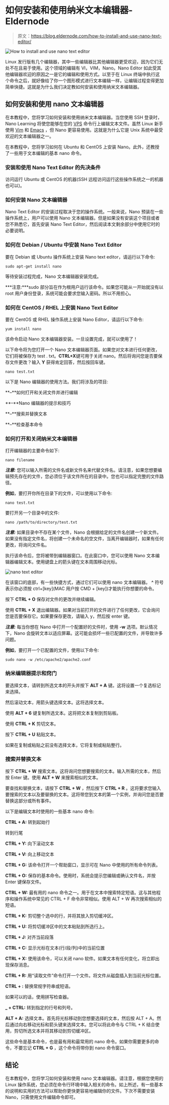 # 如何安装和使用纳米文本编辑器- Eldernode

> 原文：<https://blog.eldernode.com/how-to-install-and-use-nano-text-editor/>

![How to install and use nano text editor](img/71a0f560f8c602c9331a5ae61a33ec81.png)

Linux 发行版有几个编辑器，其中一些编辑器比其他编辑器更受欢迎，因为它们无处不在且易于使用。这个领域的编辑有 VI，VIM，Nano。Nano Editor 如此受其他编辑器欢迎的原因之一是它的编辑和使用方式。以至于在 Linux 终端中执行这个命令之后，就好像给了你一个图形模式进行文本编辑一样，让编辑过程变得更加简单快捷。这就是为什么我们决定教如何安装和使用纳米文本编辑器。

## 如何安装和使用 nano 文本编辑器

在本教程中，您将学习如何安装和使用纳米文本编辑器。当您使用 SSH 登录时，Nano Learning 将使您能够在您的 [VPS](https://eldernode.com/vps/) 命令行上编辑文本文件。虽然 Linux 新手使用 [Vim](https://www.vim.org/) 和 [Emacs](https://en.wikipedia.org/wiki/Emacs) ，但 Nano 更容易使用。这就是为什么它是 Unix 系统中最受欢迎的文本编辑器之一。

在本教程中，您将学习如何在 Ubuntu 和 CentOS 上安装 Nano。此外，还教授了一些用于文本编辑的基本 nano 命令。

### 安装和使用 Nano Text Editor 的先决条件

访问运行 Ubuntu 或 CentOS 的机器(SSH 远程访问运行这些操作系统之一的机器也可以)。

### 如何安装 Nano 文本编辑器

Nano Text Editor 的安装过程取决于您的操作系统。一般来说，Nano 预装在一些操作系统上，用户可以使用 Nano 文本编辑器。但是如果没有安装这个项目或者您不熟悉它，首先安装 Nano Text Editor，然后阅读本文剩余部分中使用它时的必要说明。

### 如何在 Debian / Ubuntu 中安装 Nano Text Editor

要在 Debian 或 Ubuntu 操作系统上安装 Nano text editor，请运行以下命令:

```
sudo apt-get install nano
```

等待安装过程完成，Nano 文本编辑器安装完成。

***注意:***sudo 部分旨在作为根用户运行该命令。如果您可能从一开始就没有以 root 用户身份登录，系统可能会要求您输入密码。所以不用担心。

### 如何在 CentOS / RHEL 上安装 Nano Text Editor

要在 CentOS 或 RHEL 操作系统上安装 Nano Editor，请运行以下命令:

```
yum install nano
```

该命令启动 Nano 文本编辑器安装。一旦设置完成，就可以使用了！

以下命令将为您打开一个 Nano 文本编辑器页面。如果您对文本进行任何更改，它们将被保存为 test . txt。**CTRL+X**键可用于关闭 nano。然后将询问您是否要保存文件更改？输入 **Y** 获得肯定回答，然后按回车键。

```
nano test.txt
```

以下是 Nano 编辑器的使用方法。我们将涉及的项目:

**–**如何打开和关闭文件并进行编辑

**–**Nano 编辑器的提示和技巧

**–**搜索并替换文本

**–**检查基本命令

### 如何打开和关闭纳米文本编辑器

打开编辑器的主要命令如下:

```
nano filename
```

***注意:*** 您可以输入所需的文件名或新文件名来代替文件名。请注意，如果您想要编辑预先存在的文件，您必须位于该文件所在的目录中。您也可以指定完整的文件路径。

**例如**，要打开你所在目录下的文件，可以使用以下命令:

```
nano test.txt
```

要打开另一个目录中的文件:

```
nano /path/to/directory/test.txt
```

***注意:*** 如果目录中不存在某个文件，Nano 会根据给定的文件名创建一个新文件。如果没有指定文件名，将创建一个未命名的空文件，当离开编辑器时，如果有任何更改，将询问文件名。

执行该命令后，您将被带到编辑器窗口。在此窗口中，您可以使用 Nano 文本编辑器编辑文本。使用键盘上的箭头键在文本周围移动光标。

![nano text editor](img/9a6470ae79f05efbe668b25cfb5d852c.png)

在该窗口的底部，有一些快捷方式，通过它们可以使用 nano 文本编辑器。 **^** 符号表示你必须按 ctrl+[key](MAC 用户按 CMD + [key])才能执行你想要的命令。

按下 **CTRL + O** 保存对文件的更改并继续编辑。

使用 **CTRL + X** 退出编辑器。如果对当前打开的文件进行了任何更改，它会询问您是否要保存它。如果要保存更改，请输入 y，然后按 enter 键。

***注意:*** 每当你想在 Nano 中打开一个配置好的文件时，使用 **-w** 选项。默认情况下，Nano 会旋转文本以适应屏幕。这可能会损坏一些已配置的文件，并导致许多问题。

**例如**，要打开一个已配置的文件，使用以下命令:

```
sudo nano -w /etc/apache2/apache2.conf
```

### 纳米编辑器提示和窍门

要选择文本，请转到所选文本的开头并按下 **ALT + A** 键。这将设置一个复选标记来选择。

然后滚动文本，用箭头键选择文本。这将选择文本。

使用 **ALT + 6** 键复制所选文本。这将把文本复制到剪贴板。

使用 **CTRL + K** 剪切文本。

按下 **CTRL + U** 粘贴文本。

如果在复制或粘贴之前没有选择文本，它将复制或粘贴整行。

### 搜索并替换文本

按下 **CTRL + W** 搜索文本。这将询问您想要搜索的文本。输入所需的文本，然后按 Enter 键。使用 **ALT + W** 来搜索相似的文本。

要查找和替换文本，请按下 **CTRL + W** ，然后按下 **CTRL + R** 。这将要求您输入要搜索的文本以及要替换的文本。这将带您到文本的第一个实例，并询问您是否要替换这部分或所有事件。

以下是编辑文本时使用的一些基本 nano 命令:

**CTRL + A:** 转到起始行

转到行尾

**CTRL + Y:** 向下滚动文本

**CTRL + V:** 向上移动文本

**CTRL + G:** 该命令打开一个帮助窗口，显示可在 Nano 中使用的所有命令列表。

**CTRL + O:** 保存的基本命令。使用时，系统会提示您编辑或确认文件名，并按 Enter 键保存文件。

**CTRL + W:** 最有用的 nano 命令之一。用于在文本中搜索特定短语。这与其他程序和操作系统中常见的 CTRL + F 命令非常相似。使用 ALT + W 再次搜索相似的短语。

**CTRL + K:** 剪切整个选中的行，并将其放入剪切缓冲区。

**CTRL + U:** 将剪切缓冲区中的文本粘贴到所选行上。

**CTRL + J:** 对齐当前段落

**CTRL + C:** 显示光标在文本(行/段/列)中的当前位置

**CTRL + X:** 使用该命令，可以关闭 nano 软件。如果文本有任何变化，将立即出现保存消息。

**CTRL + R:** 用“读取文件”命令打开一个文件。将文件从磁盘插入到当前光标位置。

**CTRL + \:** 替换常规字符串或短语。

如果可以的话，使用拼写检查器。

**_ + CTRL:** 转到指定的行号和列号。

**ALT + A:** 选择文本。首先将光标移动到您想要选择的文本，然后按 ALT + A。然后通过向右移动光标和箭头键来选择文本。您可以将此命令与 CTRL + K 结合使用，剪切所选文本并将其移动到剪切缓冲区。

这些命令是基本命令，也是最有用和最常用的 nano 命令。如果你需要更多的命令，不要忘记 **CTRL + G** ，这个命令将带你到 nano 命令窗口。

## 结论

在本教程中，您将学习如何安装和使用 nano 文本编辑器。请注意，根据您使用的 Linux 操作系统，您必须在命令行环境中输入相关的命令。如上所述，有一些基本的说明和实用的方法可以帮助你更快更容易地编辑你的文件。下次不需要安装 Nano，只需使用文件编辑命令即可。